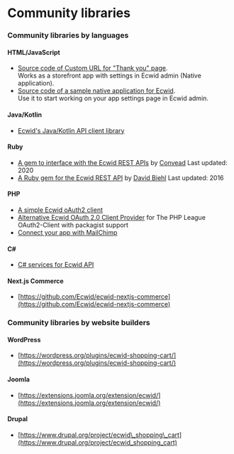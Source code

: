# Community libraries

### Community libraries by languages

#### HTML/JavaScript

* [Source code of Custom URL for "Thank you" page](https://github.com/Ecwid/custom-thank-you-page-app). \
  Works as a storefront app with settings in Ecwid admin (Native application).
* [Source code of a sample native application for Ecwid](https://github.com/Ecwid/sample-native-app). \
  Use it to start working on your app settings page in Ecwid admin.&#x20;

#### Java/Kotlin

* [Ecwid's Java/Kotlin API client library](https://github.com/Ecwid/ecwid-java-api-client)

#### Ruby

* [A gem to interface with the Ecwid REST APIs](https://github.com/Convead/ecwid_api) by [Convead](https://convead.com/) Last updated: 2020
* [A Ruby gem for the Ecwid REST API](https://github.com/davidbiehl/ecwid_api) by [David Biehl](https://github.com/davidbiehl) Last updated: 2016

#### PHP

* [A simple Ecwid oAuth2 client](https://github.com/Ecwid/ecwid-oauth2-client-php)
* [Alternative Ecwid OAuth 2.0 Client Provider](https://github.com/mugnate/oauth2-ecwid) for The PHP League OAuth2-Client with packagist support
* [Connect your app with MailChimp](https://github.com/jp26jp/Ecwid-Third-Party-App-MailChimp-Integration)

#### C\#

* [C# services for Ecwid API](https://github.com/kroniak/extensions-ecwid)

#### Next.js Commerce

* [https://github.com/Ecwid/ecwid-nextjs-commerce](https://github.com/Ecwid/ecwid-nextjs-commerce)

### Community libraries by website builders

#### WordPress

* [https://wordpress.org/plugins/ecwid-shopping-cart/](https://wordpress.org/plugins/ecwid-shopping-cart/)

#### Joomla

* [https://extensions.joomla.org/extension/ecwid/](https://extensions.joomla.org/extension/ecwid/)

#### Drupal

* [https://www.drupal.org/project/ecwid\_shopping\_cart](https://www.drupal.org/project/ecwid_shopping_cart)
